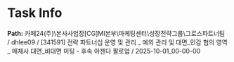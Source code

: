 # Task Info

**Path:** 카페24(주)\본사사업장\[CG]MI본부\마케팅센터\성장전략그룹\그로스파트너팀 / dhlee09 / [341591] 전략 파트너십 운영 및 관리 _ 예외 관리 및 대면_민감 협의 영역 _ 매체사 대면_비대면 미팅 - 후속 아젠다 팔로업 / 2025-10-01_00-00-00

